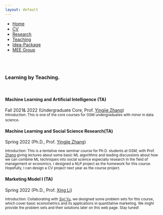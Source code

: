 ```yaml
---
layout: default
---  
```

 
 <ul>
 <li><a href="./">Home</a></li>
 <li><a href="./assets/files/CV.pdf">CV</a></li>
 <li><a href="./research.html">Research</a></li>
 <li><a href="./teaching.html">Teaching</a></li>
 <li><a href="https://siyiyu.com">Idea-Package</a></li>
 <li><a href="https://sites.google.com/view/quantmkt/home">MEE Group</a></li>
 </ul>

<br>
<br>

<div>
<h3>Learning by Teaching.</h3>
<br>
 
<p><h4>Machine Learning and Artificial Intelligence (TA) </h4>
Fall 2021& 2022 (Undergraduate Core, Prof. <a href= "https://sites.google.com/view/yingjiezhang/home">Yingjie Zhang</a>)<br>
<small>Introduction: This is one of the core courses for GSM undergraduates with minor in data science</small>.
 </p>

<p><h4>Machine Learning and Social Science Research(TA)</h4>
Spring 2022 (Ph.D., Prof. <a href= "https://sites.google.com/view/yingjiezhang/home">Yingjie Zhang</a>)<br>

<small>Introduction: This is a tentative new seminar course for Ph.D. students at GSM, with Prof. <a href= "https://sites.google.com/view/yingjiezhang/home">Zhang</a> giving lectures about some basic ML algorithms and leading discussions about how we can combine ML techniques into social science especially research in the field of management or economics. I designed a NLP project as the homework for this course. Hopefully, I can design a CV project next year as the course project.</small>
</p>

<p><h4>Marketing Model I (TA)</h4>
Spring 2022 (Ph.D., Prof. <a href= "https://en.gsm.pku.edu.cn/conjsxq.jsp?urltype=tree.TreeTempUrl&wbtreeid=1099&user_id=xingli">Xing Li</a>)<br>

<small>Introduction: Collaborating with <a href = "https://siyiyu.com">Siyi Yu</a>, we designed some problem sets for this course, which cover basic econometrics and its applications in quantitative marketing. We might provide the problem sets and their solutions later on this web page. Stay tuned!</small>
</p>
 

</div>
